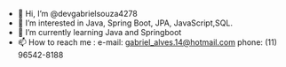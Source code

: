 - 👋 Hi, I’m @devgabrielsouza4278
- 👀 I’m interested in Java, Spring Boot, JPA, JavaScript,SQL.
- 🌱 I’m currently learning Java and Springboot
- 📫 How to reach me : 
      e-mail: gabriel_alves.14@hotmail.com 
      phone: (11) 96542-8188

<!---
devgabrielsouza4278/devgabrielsouza4278 is a ✨ special ✨ repository because its `README.md` (this file) appears on your GitHub profile.
You can click the Preview link to take a look at your changes.
--->

